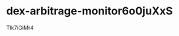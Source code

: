 # dex-arbitrage-monitor6o0juXxS

























































TIk7iGiMr4
